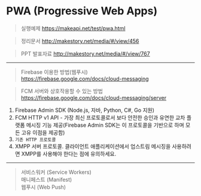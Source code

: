# PWA (Progressive Web Apps)  

> 실행예제
https://makeapi.net/test/pwa.html  
  
> 정리문서 
http://makestory.net/media/#/view/456  
  
> PPT 발표자료
http://makestory.net/media/#/view/767  
  
----------
  
> Firebase 이용한 방법(웹푸시)  
https://firebase.google.com/docs/cloud-messaging  
    
> FCM 서버와 상호작용할 수 있는 방법  
https://firebase.google.com/docs/cloud-messaging/server  
1. Firebase Admin SDK (Node.js, 자바, Python, C#, Go 지원)  
2. FCM HTTP v1 API - 가장 최신 프로토콜로서 보다 안전한 승인과 유연한 교차 플랫폼 메시징 기능 제공(Firebase Admin SDK는 이 프로토콜을 기반으로 하며 모든 고유 이점을 제공함)  
3. `기존 HTTP 프로토콜`  
4. XMPP 서버 프로토콜. 클라이언트 애플리케이션에서 업스트림 메시징을 사용하려면 XMPP를 사용해야 한다는 점에 유의하세요.  
  
----------

> 서비스워커 (Service Workers)  
> 매니페스트 (Manifest)  
> 웹푸시 (Web Push)  


